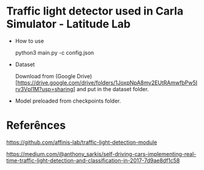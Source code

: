 # Traffic light detector used in Carla Simulator - Latitude Lab

- How to use

  python3 main.py -c config.json

- Dataset

  Download from (Google Drive)[https://drive.google.com/drive/folders/1JoxpNpA8my2EUtRAmwfbPw5Irv3Vpl1M?usp=sharing] and put in the dataset folder.

- Model preloaded from checkpoints folder.

# Referênces
  
  https://github.com/affinis-lab/traffic-light-detection-module

  https://medium.com/@anthony_sarkis/self-driving-cars-implementing-real-time-traffic-light-detection-and-classification-in-2017-7d9ae8df1c58
